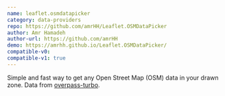 ```yaml
---
name: leaflet.osmdatapicker
category: data-providers
repo: https://github.com/amrHH/Leaflet.OSMDataPicker
author: Amr Hamadeh
author-url: https://github.com/amrHH
demo: https://amrhh.github.io/Leaflet.OSMDataPicker/
compatible-v0:
compatible-v1: true
---
```


Simple and fast way to get any Open Street Map (OSM) data in your drawn zone. Data from [overpass-turbo](https://overpass-turbo.eu/).

